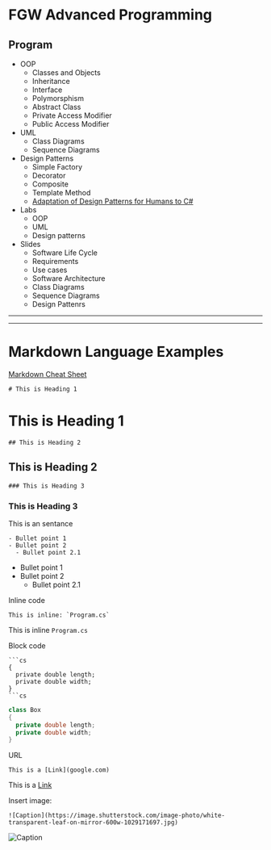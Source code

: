 # FGW Advanced Programming

## Program
- OOP
  - Classes and Objects
  - Inheritance
  - Interface
  - Polymorsphism
  - Abstract Class
  - Private Access Modifier
  - Public Access Modifier
- UML
  - Class Diagrams
  - Sequence Diagrams
- Design Patterns
  - Simple Factory
  - Decorator
  - Composite
  - Template Method
  - [Adaptation of Design Patterns for Humans to C#](https://github.com/anupavanm/csharp-design-patterns-for-humans)
- Labs
  - OOP
  - UML
  - Design patterns
- Slides
  - Software Life Cycle
  - Requirements
  - Use cases
  - Software Architecture
  - Class Diagrams
  - Sequence Diagrams
  - Design Pattenrs

---
--- 

# Markdown Language Examples

[Markdown Cheat Sheet](https://github.com/adam-p/markdown-here/wiki/Markdown-Cheatsheet)

```
# This is Heading 1
```
# This is Heading 1
```
## This is Heading 2
```
## This is Heading 2
```
### This is Heading 3
```
### This is Heading 3

This is an sentance

```
- Bullet point 1
- Bullet point 2
  - Bullet point 2.1
```

- Bullet point 1
- Bullet point 2
  - Bullet point 2.1

Inline code
```
This is inline: `Program.cs`
```

This is inline `Program.cs`

Block code 
```
```cs
{
  private double length;
  private double width;
}
```cs
```

```cs
class Box
{
  private double length;
  private double width;
}

```

URL
```
This is a [Link](google.com)
```

This is a [Link](google.com)

Insert image:

```
![Caption](https://image.shutterstock.com/image-photo/white-transparent-leaf-on-mirror-600w-1029171697.jpg)
```

![Caption](https://image.shutterstock.com/image-photo/white-transparent-leaf-on-mirror-600w-1029171697.jpg)